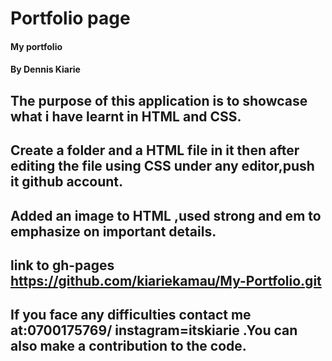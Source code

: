 # Portfolio page
#### My portfolio
#### By Dennis Kiarie
## The purpose of this application is to showcase what i have learnt in HTML and CSS.
## Create a folder and a HTML file in it then after editing the file using CSS under any editor,push it github account.
## Added an image to HTML ,used strong and em to emphasize on important details.
## link to gh-pages https://github.com/kiariekamau/My-Portfolio.git
## If you face any difficulties contact me at:0700175769/   instagram=itskiarie .You can also make a contribution to the code.

  